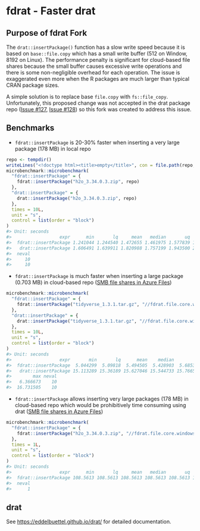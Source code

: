 
<!-- README.md is generated from README.Rmd. Please edit that file -->

# fdrat - Faster drat

<!-- badges: start -->
<!-- badges: end -->

## Purpose of fdrat Fork

The `drat::insertPackage()` function has a slow write speed because it
is based on `base::file.copy` which has a small write buffer (512 on
Window, 8192 on Linux). The performance penalty is significant for
cloud-based file shares because the small buffer causes excessive write
operations and there is some non-negligible overhead for each operation.
The issue is exaggerated even more when the R packages are much larger
than typical CRAN package sizes.

A simple solution is to replace base `file.copy` with `fs::file_copy`.
Unfortunately, this proposed change was not accepted in the drat package
repo ([Issue \#127](https://github.com/eddelbuettel/drat/issues/127),
[Issue \#128](https://github.com/eddelbuettel/drat/issues/128)) so this
fork was created to address this issue.

## Benchmarks

-   `fdrat::insertPackage` is 20-30% faster when inserting a very large
    package (178 MB) in local repo

``` r
repo <- tempdir()
writeLines("<!doctype html><title>empty</title>", con = file.path(repo, "index.html"))
microbenchmark::microbenchmark(
  "fdrat::insertPackage" = {
    fdrat::insertPackage("h2o_3.34.0.3.zip", repo)
  },
  "drat::insertPackage" = {
    drat::insertPackage("h2o_3.34.0.3.zip", repo)
  },
  times = 10L,
  unit = "s",
  control = list(order = "block")
)
#> Unit: seconds
#>                  expr      min       lq     mean   median       uq      max
#>  fdrat::insertPackage 1.241044 1.244540 1.472655 1.461975 1.577839 1.993014
#>   drat::insertPackage 1.606491 1.639911 1.820988 1.757199 1.943500 2.195597
#>  neval
#>     10
#>     10
```

-   `fdrat::insertPackage` is much faster when inserting a large package
    (0.703 MB) in cloud-based repo ([SMB file shares in Azure
    Files](https://docs.microsoft.com/en-us/azure/storage/files/files-smb-protocol?tabs=azure-portal))

``` r
microbenchmark::microbenchmark(
  "fdrat::insertPackage" = {
    fdrat::insertPackage("tidyverse_1.3.1.tar.gz", "//fdrat.file.core.windows.net/fdrat/drat")
  },
  "drat::insertPackage" = {
    drat::insertPackage("tidyverse_1.3.1.tar.gz", "//fdrat.file.core.windows.net/fdrat/drat")
  },
  times = 10L,
  unit = "s",
  control = list(order = "block")
)
#> Unit: seconds
#>                  expr       min       lq      mean    median        uq
#>  fdrat::insertPackage  5.044299  5.09818  5.494505  5.428903  5.685363
#>   drat::insertPackage 15.113289 15.36189 15.627046 15.544733 15.766561
#>        max neval
#>   6.366673    10
#>  16.731505    10
```

-   `fdrat::insertPackage` allows inserting very large packages (178 MB)
    in cloud-based repo which would be prohibitively time consuming
    using drat ([SMB file shares in Azure
    Files](https://docs.microsoft.com/en-us/azure/storage/files/files-smb-protocol?tabs=azure-portal))

``` r
microbenchmark::microbenchmark(
  "fdrat::insertPackage" = {
    fdrat::insertPackage("h2o_3.34.0.3.zip", "//fdrat.file.core.windows.net/fdrat/drat")
  },
  times = 1L,
  unit = "s",
  control = list(order = "block")
)
#> Unit: seconds
#>                  expr      min       lq     mean   median       uq      max
#>  fdrat::insertPackage 108.5613 108.5613 108.5613 108.5613 108.5613 108.5613
#>  neval
#>      1
```

## drat

See <https://eddelbuettel.github.io/drat/> for detailed documentation.

